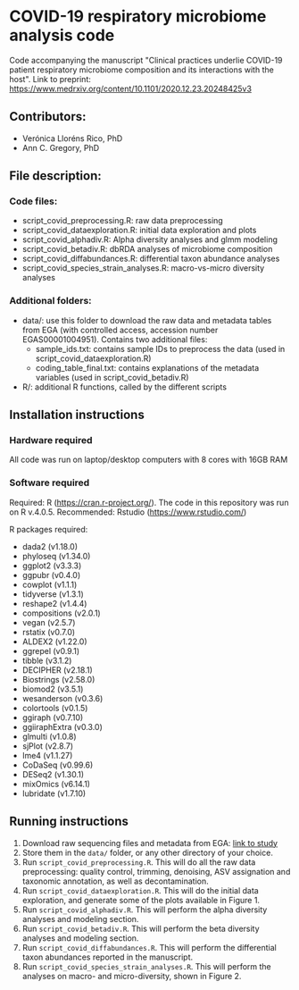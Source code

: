 # COVID-19 respiratory microbiome analysis code
Code accompanying the manuscript "Clinical practices underlie COVID-19 patient respiratory microbiome composition and its interactions with the host". Link to preprint: https://www.medrxiv.org/content/10.1101/2020.12.23.20248425v3

## Contributors: 

* Verónica Lloréns Rico, PhD
* Ann C. Gregory, PhD


## File description:

### Code files:

* script_covid_preprocessing.R: raw data preprocessing
* script_covid_dataexploration.R: initial data exploration and plots 
* script_covid_alphadiv.R: Alpha diversity analyses and glmm modeling
* script_covid_betadiv.R: dbRDA analyses of microbiome composition
* script_covid_diffabundances.R: differential taxon abundance analyses
* script_covid_species_strain_analyses.R: macro-vs-micro diversity analyses

### Additional folders:

* data/: use this folder to download the raw data and metadata tables from EGA (with controlled access, accession number EGAS00001004951). Contains two additional files:
  - sample_ids.txt: contains sample IDs to preprocess the data (used in script_covid_dataexploration.R)
  - coding_table_final.txt: contains explanations of the metadata variables (used in script_covid_betadiv.R)
* R/: additional R functions, called by the different scripts


## Installation instructions

### Hardware required

All code was run on laptop/desktop computers with 8 cores with 16GB RAM

### Software required

Required: R (https://cran.r-project.org/). The code in this repository was run on R v.4.0.5. 
Recommended: Rstudio (https://www.rstudio.com/)

R packages required:

* dada2 (v1.18.0)
* phyloseq (v1.34.0)
* ggplot2 (v3.3.3)
* ggpubr (v0.4.0)
* cowplot (v1.1.1)
* tidyverse (v1.3.1)
* reshape2 (v1.4.4)
* compositions (v2.0.1)
* vegan (v2.5.7)
* rstatix (v0.7.0)
* ALDEX2 (v1.22.0)
* ggrepel (v0.9.1)
* tibble (v3.1.2)
* DECIPHER (v2.18.1)
* Biostrings (v2.58.0)
* biomod2 (v3.5.1)
* wesanderson (v0.3.6)
* colortools (v0.1.5)
* ggiraph (v0.7.10)
* ggiiraphExtra (v0.3.0)
* glmulti (v1.0.8)
* sjPlot (v2.8.7)
* lme4 (v1.1.27)
* CoDaSeq (v0.99.6)
* DESeq2 (v1.30.1)
* mixOmics (v6.14.1)
* lubridate (v1.7.10)


## Running instructions

1. Download raw sequencing files and metadata from EGA: [link to study](https://ega-archive.org/studies/EGAS00001004951)
2. Store them in the `data/` folder, or any other directory of your choice.
3. Run `script_covid_preprocessing.R`. This will do all the raw data preprocessing: quality control, trimming, denoising, ASV assignation and taxonomic annotation, as well as decontamination. 
4. Run `script_covid_dataexploration.R`. This will do the initial data exploration, and generate some of the plots available in Figure 1. 
5. Run `script_covid_alphadiv.R`. This will perform the alpha diversity analyses and modeling section. 
6. Run `script_covid_betadiv.R`. This will perform the beta diversity analyses and modeling section. 
7. Run `script_covid_diffabundances.R`. This will perform the differential taxon abundances reported in the manuscript.
8. Run `script_covid_species_strain_analyses.R`. This will perform the analyses on macro- and micro-diversity, shown in Figure 2. 

